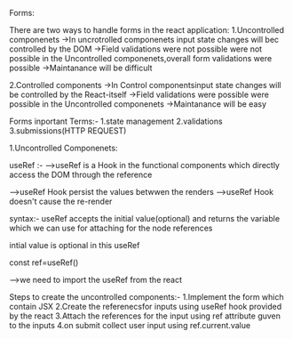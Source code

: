 Forms:

There are two ways to handle forms in the react application:
1.Uncontrolled componenets
->In uncrotrolled componenets input state changes will bec controlled by the DOM
->Field validations were not possible were not possible in the Uncontrolled componenets,overall form validations were possible
->Maintanance will be difficult

2.Controlled components
->In Control componentsinput state changes will be controlled by the React-itself
->Field validations were possible were possible in the Uncontrolled componenets
->Maintanance will be easy


Forms inportant Terms:-
1.state management
2.validations
3.submissions(HTTP REQUEST)


1.Uncontrolled Componenets:

useRef :- -->useRef is a Hook in the functional components which directly access the DOM through the reference

-->useRef Hook persist the values betwwen the renders
-->useRef Hook doesn't cause the re-render

syntax:-  useRef accepts the initial value(optional) and returns the variable which we can use for attaching for the node references

intial value is optional in this useRef

const ref=useRef()

-->we need to import the useRef from the react

Steps to create the uncontrolled components:-
1.Implement the form which contain JSX
2.Create the referenecsfor inputs using useRef hook provided by the react
3.Attach the references for the input using ref attribute guven to the inputs
4.on submit collect user input using ref.current.value